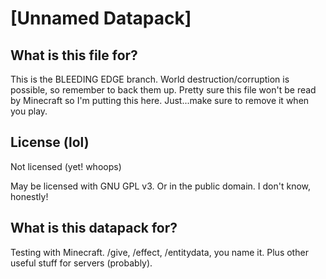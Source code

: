 # [Unnamed Datapack]

## What is this file for?
This is the BLEEDING EDGE branch. World destruction/corruption is possible, so remember to back them up.
Pretty sure this file won't be read by Minecraft so I'm putting this here. Just...make sure to remove it when you play.

## License (lol)
Not licensed (yet! whoops)

May be licensed with GNU GPL v3. Or in the public domain. I don't know, honestly!

## What is this datapack for?
Testing with Minecraft. /give, /effect, /entitydata, you name it. Plus other useful stuff for servers (probably).
